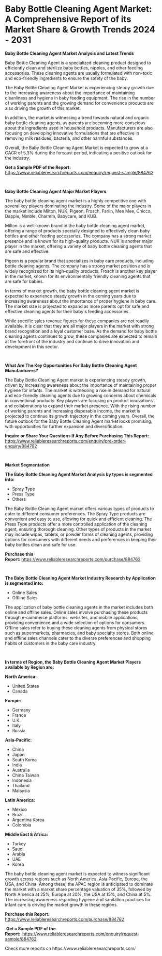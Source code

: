 <p><h1>Baby Bottle Cleaning Agent Market: A Comprehensive Report of its Market Share & Growth Trends 2024 - 2031</h1></p><p><strong>Baby Bottle Cleaning Agent Market Analysis and Latest Trends</strong></p>
<p><p>Baby Bottle Cleaning Agent is a specialized cleaning product designed to efficiently clean and sterilize baby bottles, nipples, and other feeding accessories. These cleaning agents are usually formulated with non-toxic and eco-friendly ingredients to ensure the safety of the baby.</p><p>The Baby Bottle Cleaning Agent Market is experiencing steady growth due to the increasing awareness about the importance of maintaining cleanliness and hygiene in baby feeding equipment. The rise in the number of working parents and the growing demand for convenience products are also driving the growth of this market.</p><p>In addition, the market is witnessing a trend towards natural and organic baby bottle cleaning agents, as parents are becoming more conscious about the ingredients used in household products. Manufacturers are also focusing on developing innovative formulations that are effective in removing milk residues, bacteria, and other harmful substances.</p><p>Overall, the Baby Bottle Cleaning Agent Market is expected to grow at a CAGR of 5.3% during the forecast period, indicating a positive outlook for the industry.</p></p>
<p><strong>Get a Sample PDF of the Report:&nbsp;</strong> <a href="https://www.reliableresearchreports.com/enquiry/request-sample/884762">https://www.reliableresearchreports.com/enquiry/request-sample/884762</a></p>
<p>&nbsp;</p>
<p><strong>Baby Bottle Cleaning Agent Major Market Players</strong></p>
<p><p>The baby bottle cleaning agent market is a highly competitive one with several key players dominating the industry. Some of the major players in the market include Milton, NUK, Pigeon, Frosch, Farlin, Mee Mee, Chicco, Dapple, Nimble, Charmm, Babycare, and KUB.</p><p>Milton is a well-known brand in the baby bottle cleaning agent market, offering a range of products specially designed to effectively clean baby bottles and other feeding accessories. The company has a strong market presence and is known for its high-quality products. NUK is another major player in the market, offering a variety of baby bottle cleaning agents that are safe and effective.</p><p>Pigeon is a popular brand that specializes in baby care products, including bottle cleaning agents. The company has a strong market position and is widely recognized for its high-quality products. Frosch is another key player in the market, known for its environmentally friendly cleaning agents that are safe for babies.</p><p>In terms of market growth, the baby bottle cleaning agent market is expected to experience steady growth in the coming years due to increasing awareness about the importance of proper hygiene in baby care. The market size is projected to expand as more parents opt for safe and effective cleaning agents for their baby's feeding accessories.</p><p>While specific sales revenue figures for these companies are not readily available, it is clear that they are all major players in the market with strong brand recognition and a loyal customer base. As the demand for baby bottle cleaning agents continues to grow, these companies are expected to remain at the forefront of the industry and continue to drive innovation and development in this sector.</p></p>
<p>&nbsp;</p>
<p><strong>What Are The Key Opportunities For Baby Bottle Cleaning Agent Manufacturers?</strong></p>
<p><p>The Baby Bottle Cleaning Agent market is experiencing steady growth, driven by increasing awareness about the importance of maintaining proper hygiene for infants. The market is witnessing a rise in demand for natural and eco-friendly cleaning agents due to growing concerns about chemicals in conventional products. Key players are focusing on product innovations and collaborations to expand their market presence. With the rising number of working parents and increasing disposable income, the market is projected to continue its growth trajectory in the coming years. Overall, the future outlook for the Baby Bottle Cleaning Agent market looks promising, with opportunities for further expansion and diversification.</p></p>
<p><strong>Inquire or Share Your Questions If Any Before Purchasing This Report:</strong> <a href="https://www.reliableresearchreports.com/enquiry/pre-order-enquiry/884762">https://www.reliableresearchreports.com/enquiry/pre-order-enquiry/884762</a></p>
<p>&nbsp;</p>
<p><strong>Market Segmentation</strong></p>
<p><strong>The Baby Bottle Cleaning Agent Market Analysis by types is segmented into:</strong></p>
<p><ul><li>Spray Type</li><li>Press Type</li><li>Others</li></ul></p>
<p><p>The Baby Bottle Cleaning Agent market offers various types of products to cater to different consumer preferences. The Spray Type products are convenient and easy to use, allowing for quick and efficient cleaning. The Press Type products offer a more controlled application of the cleaning agent, ensuring thorough cleaning. Other types of products in the market may include wipes, tablets, or powder forms of cleaning agents, providing options for consumers with different needs and preferences in keeping their baby bottles clean and safe for use.</p></p>
<p><strong>Purchase this Report:&nbsp;</strong><a href="https://www.reliableresearchreports.com/purchase/884762">https://www.reliableresearchreports.com/purchase/884762</a></p>
<p>&nbsp;</p>
<p><strong>The Baby Bottle Cleaning Agent Market Industry Research by Application is segmented into:</strong></p>
<p><ul><li>Online Sales</li><li>Offline Sales</li></ul></p>
<p><p>The application of baby bottle cleaning agents in the market includes both online and offline sales. Online sales involve purchasing these products through e-commerce platforms, websites, and mobile applications, providing convenience and a wide selection of options for consumers. Offline sales refer to buying these cleaning agents from physical stores such as supermarkets, pharmacies, and baby specialty stores. Both online and offline sales channels cater to the diverse preferences and shopping habits of customers in the baby care industry.</p></p>
<p>&nbsp;</p>
<p><strong>In terms of Region, the Baby Bottle Cleaning Agent Market Players available by Region are:</strong></p>
<p>
    <p> <strong> North America: </strong>
        <ul>
            <li>United States</li>
            <li>Canada</li>
        </ul>
        </p> 
    <p> <strong> Europe: </strong>
        <ul>
            <li>Germany</li>
            <li>France</li>
            <li>U.K.</li>
            <li>Italy</li>
            <li>Russia</li>
        </ul>
        </p> 
    <p> <strong> Asia-Pacific: </strong>
        <ul>
            <li>China</li>
            <li>Japan</li>
            <li>South Korea</li>
            <li>India</li>
            <li>Australia</li>
            <li>China Taiwan</li>
            <li>Indonesia</li>
            <li>Thailand</li>
            <li>Malaysia</li>
        </ul>
        </p> 
    <p> <strong> Latin America: </strong>
        <ul>
            <li>Mexico</li>
            <li>Brazil</li>
            <li>Argentina Korea</li>
            <li>Colombia</li>
        </ul>
        </p> 
    <p> <strong> Middle East & Africa: </strong>
        <ul>
            <li>Turkey</li>
            <li>Saudi</li>
            <li>Arabia</li>
            <li>UAE</li>
            <li>Korea</li>
        </ul>
    </p>
    </p>
<p><p>The baby bottle cleaning agent market is expected to witness significant growth across regions such as North America, Asia Pacific, Europe, the USA, and China. Among these, the APAC region is anticipated to dominate the market with a market share percentage valuation of 35%, followed by North America at 25%, Europe at 20%, the USA at 15%, and China at 5%. The increasing awareness regarding hygiene and sanitation practices for infant care is driving the market growth in these regions.</p></p>
<p><strong>Purchase this Report: </strong><a href="https://www.reliableresearchreports.com/purchase/884762">https://www.reliableresearchreports.com/purchase/884762</a></p>
<p>&nbsp;<strong>Get a Sample PDF of the Report:&nbsp;&nbsp;</strong><a href="https://www.reliableresearchreports.com/enquiry/request-sample/884762">https://www.reliableresearchreports.com/enquiry/request-sample/884762</a></p>
<p><strong></strong></p>
<p>Check more reports on https://www.reliableresearchreports.com/</p>